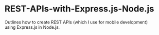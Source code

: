 # REST-APIs-with-Express.js-Node.js
Outlines how to create REST APIs (which I use for mobile development) using Express.js in Node.js.
